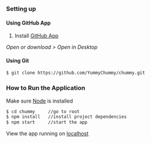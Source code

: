 ### Setting up

#### Using GitHub App
1) Install [GitHub App](https://desktop.github.com/)

*Open or download > Open in Desktop*

#### Using Git
```sh
$ git clone https://github.com/YummyChummy/chummy.git
```
### How to Run the Application
Make sure [Node](https://nodejs.org/en/) is installed

```sh
$ cd chummy     //go to root
$ npm install   //install project dependencies
$ npm start     //start the app
```

View the app running on [localhost](http://localhost:8080/)
